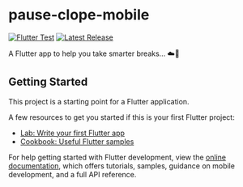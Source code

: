 # pause-clope-mobile

[![Flutter Test](https://github.com/LaPauseClope/pause-clope-mobile/actions/workflows/dart.yml/badge.svg)](https://github.com/LaPauseClope/pause-clope-mobile/actions/workflows/dart.yml)
[![Latest Release](https://img.shields.io/github/v/release/LaPauseClope/pause-clope-mobile?style=flat&sort=semver&cache_bust=1)](https://github.com/LaPauseClope/pause-clope-mobile/releases)


A Flutter app to help you take smarter breaks... ☁️🚬


## Getting Started

This project is a starting point for a Flutter application.

A few resources to get you started if this is your first Flutter project:

- [Lab: Write your first Flutter app](https://docs.flutter.dev/get-started/codelab)
- [Cookbook: Useful Flutter samples](https://docs.flutter.dev/cookbook)

For help getting started with Flutter development, view the
[online documentation](https://docs.flutter.dev/), which offers tutorials,
samples, guidance on mobile development, and a full API reference.
